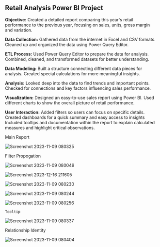 
## Retail Analysis Power BI Project

**Objective:**
Created a detailed report comparing this year's retail performance to the previous year, focusing on sales, units, gross margin and variation.

**Data Collection:**
Gathered data from the internet in Excel and CSV formats.
Cleaned up and organized the data using Power Query Editor.

**ETL Process:**
Used Power Query Editor to prepare the data for analysis.
Combined, cleaned, and transformed datasets for better understanding.

**Data Modeling:**
Built a structure connecting different data pieces for analysis.
Created special calculations for more meaningful insights.

**Analysis:**
Looked deep into the data to find trends and important points.
Checked for connections and key factors influencing sales performance.

**Visualization:**
Designed an easy-to-use sales report using Power BI.
Used different charts to show the overall picture of retail performance.

**User Interaction:**
Added filters so users can focus on specific details.
Created dashboards for a quick summary and easy access to insights
Included tooltips and documentation within the report to explain calculated measures and highlight critical observations.

Main Report

![Screenshot 2023-11-09 080325](https://github.com/rekha1239/Sales-Retail-Analysis-Power-Bi-Project/assets/143036945/a7ea629f-837c-4a4c-b394-779bc6546fae)

Filter Propogation

![Screenshot 2023-11-09 080049](https://github.com/rekha1239/Sales-Retail-Analysis-Power-Bi-Project/assets/143036945/8d4cc6f3-060f-4ed4-aa97-eff3757ddac3)

![Screenshot 2023-12-16 211605](https://github.com/rekha1239/Sales-Retail-Analysis-Power-Bi-Project/assets/143036945/8db7551f-f30d-47a5-ba8d-2ae4f3a2c81d)

![Screenshot 2023-11-09 080230](https://github.com/rekha1239/Sales-Retail-Analysis-Power-Bi-Project/assets/143036945/c5854215-7be7-4311-ab18-551066d52798)

![Screenshot 2023-11-09 080244](https://github.com/rekha1239/Sales-Retail-Analysis-Power-Bi-Project/assets/143036945/08205d0b-6f8e-4fe7-9bbf-70644a63b6ac)

![Screenshot 2023-11-09 080256](https://github.com/rekha1239/Sales-Retail-Analysis-Power-Bi-Project/assets/143036945/2882e7fc-10f4-470c-a76c-b92facc63051)

    Tooltip
    
![Screenshot 2023-11-09 080337](https://github.com/rekha1239/Sales-Retail-Analysis-Power-Bi-Project/assets/143036945/1d6662c8-f3b7-4ae4-8262-368fbca581b7)

Relationship Identity

![Screenshot 2023-11-09 080404](https://github.com/rekha1239/Sales-Retail-Analysis-Power-Bi-Project/assets/143036945/87fb657a-b02d-4c16-97a0-efbbcf5e19fd)


